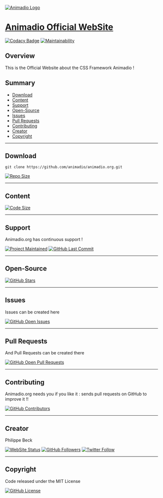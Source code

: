 [![Animadio Logo](https://animadio.org/img/logo.png)](https://animadio.org)
# [Animadio Official WebSite](https://animadio.org)

[![Codacy Badge](https://app.codacy.com/project/badge/Grade/b25bfb88eee547c394a7a27a4e858dfe)](https://www.codacy.com/gh/animadio/animadio.org/dashboard)
[![Maintainability](https://api.codeclimate.com/v1/badges/b9e237bab67a0578ad9b/maintainability)](https://codeclimate.com/github/animadio/animadio.org/maintainability)

## Overview

This is the Official Website about the CSS Framework Animadio !

## Summary

-   [Download](#download)  
-   [Content](#content)  
-   [Support](#support)  
-   [Open-Source](#open-source)  
-   [Issues](#issues)  
-   [Pull Requests](#pull-requests)  
-   [Contributing](#contributing)  
-   [Creator](#creator)  
-   [Copyright](#copyright)  

---

## Download

`git clone https://github.com/animadio/animadio.org.git`  
  
[![Repo Size](https://img.shields.io/github/repo-size/animadio/animadio.org.svg?label=Repo+Size)](https://github.com/animadio/animadio.org/tree/master)

---

## Content

[![Code Size](https://img.shields.io/github/languages/code-size/animadio/animadio.org.svg?label=Code+Size)](https://github.com/animadio/animadio.org/tree/master)

---

## Support

Animadio.org has continuous support !

[![Project Maintained](https://img.shields.io/maintenance/yes/2020.svg?label=Maintained)](https://github.com/animadio/animadio.org)
[![GitHub Last Commit](https://img.shields.io/github/last-commit/animadio/animadio.org.svg?label=Last+Commit)](https://github.com/animadio/animadio.org/commits/master)

---

## Open-Source

[![GitHub Stars](https://img.shields.io/github/stars/animadio/animadio.org.svg?label=GitHub+:+Animadio.org+|+Stars)](https://github.com/animadio/animadio.org)

---

## Issues

Issues can be created here

[![GitHub Open Issues](https://img.shields.io/github/issues/animadio/animadio.org.svg?label=Issues)](https://github.com/animadio/animadio.org/issues)

---

## Pull Requests

And Pull Requests can be created there

[![GitHub Open Pull Requests](https://img.shields.io/github/issues-pr/animadio/animadio.org.svg?label=Pull+Requests)](https://github.com/animadio/animadio.org/pulls)

---

## Contributing

Animadio.org needs you if you like it : sends pull requests on GitHub to improve it !!

[![GitHub Contributors](https://img.shields.io/github/contributors/animadio/animadio.org.svg?label=Contributors)](https://github.com/animadio/animadio.org/graphs/contributors)

---

## Creator

Philippe Beck

[![WebSite Status](https://img.shields.io/website-up-down-green-red/https/philippebeck.net.svg?label=https://philippebeck.net)](https://philippebeck.net)
[![GitHub Followers](https://img.shields.io/github/followers/philippebeck.svg?label=GitHub+:+philippebeck+|+Followers)](https://github.com/philippebeck)
[![Twitter Follow](https://badgen.net/twitter/follow/philippepjbeck)](https://twitter.com/philippepjbeck)

---

## Copyright

Code released under the MIT License

[![GitHub License](https://img.shields.io/github/license/animadio/animadio.org.svg?label=License)](https://github.com/animadio/animadio.org/blob/master/LICENSE)
